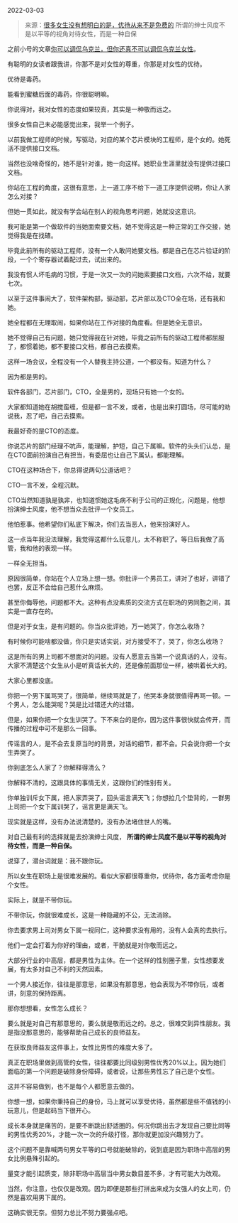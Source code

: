 2022-03-03

> 来源：[很多女生没有想明白的是，优待从来不是免费的](http://mp.weixin.qq.com/s?__biz=MzU0MjYwNDU2Mw==&mid=2247504366&idx=2&sn=9d1346f7f3ec97cdfa16b6963f0047c8&chksm=fb1abd92cc6d3484945c05393715ed95b5dffe85015daf50a4cdad9f7eece8c6b2607c7b36e3&scene=27#wechat_redirect)
> 所谓的绅士风度不是以平等的视角对待女性，而是一种自保

之前小号的文章[你可以调侃乌克兰，但你还真不可以调侃乌克兰女性](http://mp.weixin.qq.com/s?__biz=MzU3NDc5Nzc0NQ==&mid=2247513677&idx=1&sn=1ec9cdaa33ee3f0461aab1f800012bcb&chksm=fd2e1493ca599d854a9f6cdffaf60e21cf1db5d1ac44e82aa6f75b9680139a4bbd12b5bcbc7e&scene=21#wechat_redirect)。  

  

有聪明的女读者跟我讲，你那不是对女性的尊重，你那是对女性的优待。  

  

优待是毒药。

  

能看到蜜糖后面的毒药，你很聪明嘛。  

  

你说得对，我对女性的态度如果较真，其实是一种敬而远之。  

  

很多女性自己未必能感觉出来，我举一个例子。

  

以前我做工程师的时候，写驱动，对应的某个芯片模块的工程师，是个女的。她死活不提供接口文档。  

  

当然也没啥奇怪的，她不是针对谁，她一向这样。她职业生涯里就没有提供过接口文档。  

  

你站在工程的角度，这很有意思，上一道工序不给下一道工序提供说明，你让人家怎么对接？  

  

但她一贯如此，就没有学会站在别人的视角思考问题，她就没这意识。  

  

我可能是第一个做软件的当她面索要文档，她不觉得这是一种正常的工作交接，她觉得我是在找碴。

  

毕竟此前所有的驱动工程师，没有一个人敢问她要文档。都是自己在芯片验证的阶段，一个个寄存器试着配过去，试出来的。

  

我没有惯人坏毛病的习惯，于是一次又一次的问她索要接口文档，六次不给，就要七次。

  

以至于这件事闹大了，软件架构部，驱动部，芯片部以及CTO全在场，还有我和她。

  

她全程都在无理取闹，如果你站在工作对接的角度看。但是她全无意识。  

  

她不觉得自己有问题，她只觉得我在针对她，毕竟之前所有的驱动工程师都屈服了，都惯着她，都不要接口文档，都自己去摸索。  

  

这样一场会议，全程没有一个人替我主持公道，一个都没有。知道为什么？

  

因为都是男的。

  

软件各部门，芯片部门，CTO，全是男的，现场只有她一个女的。

  

大家都知道她在胡搅蛮缠，但是都一言不发，或者，也是出来打圆场，尽可能的劝说我，忍了吧，自己去摸索。  

  

我最好奇的是CTO的态度。  

  

你说芯片的部门经理不吭声，能理解，护短，自己下属嘛。软件的头头们认怂，是在CTO面前扮演自己有担当，有委屈也让自己下属认。都能理解。

  

CTO在这种场合下，你总得说两句公道话吧？

  

CTO一言不发，全程沉默。

  

CTO当然知道孰是孰非，也知道惯她这毛病不利于公司的正规化，问题是，他想扮演绅士风度，他不想当众去批评一个女员工。  

  

他怕惹事。他希望你们私底下解决，你们去当恶人，他来扮演好人。  

  

这一点当年我没法理解，我觉得这都什么玩意儿，太不称职了。等日后我做了高管，我和他的表现一样。

  

一样全无担当。

  

原因很简单，你站在个人立场上想一想。你批评一个男员工，讲对了也好，讲错了也罢，反正不会给自己惹什么麻烦。  

  

甚至你侮辱他，问题都不大。这种有点没素质的交流方式在职场的男同胞之间，其实是一直存在的。  

  

但是对于女生，是有问题的。你当众批评她，万一她哭了，你怎么收场？  

  

有时候你可能啥都没做，你只是实话实说，对方接受不了，哭了，你怎么收场？

  

这是所有的男上司都不想面对的问题。没有人愿意去当第一个说真话的人，没有。大家不清楚这个女生从小是听真话长大的，还是像前面那位一样，被哄着长大的。  

  

大家心里都没底。

  

你把一个男下属骂哭了，很简单，继续骂就是了，他哭本身就很值得再骂一顿。一个男人，怎么能哭呢？哭是比过错还大的过错。

  

但是，如果你把一个女生训哭了。下不来台的是你，因为这件事很快就会传开，而传播的过程中可不是那么一回事。  

  

传谣言的人，是不会去复原当时的背景，对话的细节，都不会。只会说你把一个女生弄哭了。  

  

你到底怎么人家了？你解释得清么？

  

你解释不清的，这跟具体的事情无关，这跟你们的性别有关。  

  

你单独训斥女下属，把人家弄哭了，回头谣言满天飞；你想拉几个垫背的，一群男上司把一个女下属训哭了，谣言更是满天飞。

  

现实就是这样，没有办法说清楚的，没有办法堵住世人的嘴。  

  

对自己最有利的选择就是去扮演绅士风度， **所谓的绅士风度不是以平等的视角对待女性，而是一种自保。**  

  

说穿了，潜台词就是：我不跟你玩。

  

所以女生在职场上是很难发展的。看似大家都很尊重你，优待你，各方面考虑你是个女性。  

  

实际上，就是不带你玩。

  

不带你玩，你就很难成长，这是一种隐藏的不公，无法消除。  

  

你去要求男上司对男女下属一视同仁，这种要求没有用的，没有人会真的去执行。

  

他们一定会打着为你好的理由，或者，干脆就是对你敬而远之。

  

大部分行业的中高层，都是男性为主体。在一个这样的性别圈子里，女性想要发展，有太多对自己不利的天然因素。  

  

一个男人接近你，往往是那意思，如果没有那意思，他会表现为不带你玩，或者讲，刻意的保持距离。  

  

那你想想看，女性怎么成长？  

  

要么就是对自己有那意思的，要么就是敬而远之的。总之，很难交到异性朋友。我是指没那意思的，能够帮助自己成长的良师益友。  

  

在获取良师益友这件事上，女性比男性的难度大多了。

  

真正在职场里做到高管的女性，往往都要比同级别男性优秀20%以上。因为她们面临的第一个问题是破除身份障碍，或者说，让那些男性忘了自己是个女性。

  

这并不容易做到，也不是每个人都愿意去做的。

  

你想一想，如果你秉持自己的身份，马上就可以享受优待，虽然都是些不值钱的小玩意儿，但是起码当下很开心。

  

成长本身就是痛苦的，是要不断跳出舒适圈的。何况你跳出去才发现自己要比同等的男性优秀20%，才能一次一次的升级打怪，那你就更加没兴趣努力了。

  

这个问题不是靠喊两句男女平等的口号就能破除的，说到底是因为职场中高层的男女比例悬殊引起的。

  

量变才能引起质变，除非职场中高层当中男女数目差不多，才有可能大为改观。

  

当然，你注意，也仅仅是改观。因为即便是那些打拼出来成为女强人的女上司，仍然是喜欢用男下属的。

  

这确实很无奈。但努力总比不努力要强点吧。

